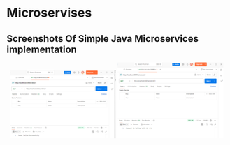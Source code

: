 # Microservises
<h2>Screenshots Of Simple Java Microservices implementation</h2>

<p align="center">
  <img src="SimpleJavaImplementation/assets/S1.png"  width="48%">
  <img src="SimpleJavaImplementation/assets/S2.png"  width="48%">
</p>


